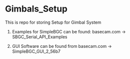 # Gimbals_Setup
This is repo for storing Setup for Gimbal System

1) Examples for SimpleBGC can be found: basecam.com -> SBGC_Serial_API_Examples

2) GUI Software can be found from basecam.com -> SimpleBGC_GUI_2_56b7
